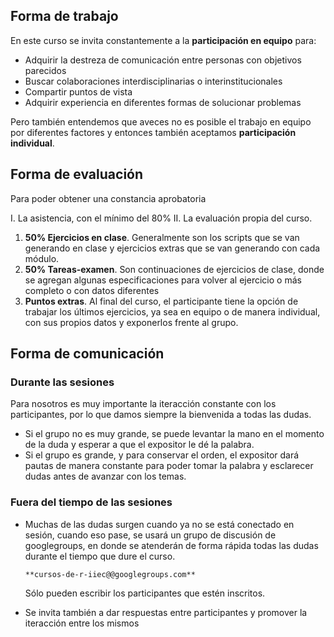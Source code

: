 ## Forma de trabajo

En este curso se invita constantemente a la **participación en equipo** para:

- Adquirir la destreza de comunicación entre personas con objetivos parecidos
- Buscar colaboraciones interdisciplinarias o interinstitucionales
- Compartir puntos de vista
- Adquirir experiencia en diferentes formas de solucionar problemas

Pero también entendemos que aveces no es posible el trabajo en equipo por diferentes factores y entonces también aceptamos **participación individual**.

## Forma de evaluación

Para poder obtener una constancia aprobatoria

I. La asistencia, con el mínimo del 80%
II. La evaluación propia del curso.
  1. **50% Ejercicios en clase**. Generalmente son los scripts que se van generando en clase y ejercicios extras que se van generando con cada módulo.
  2. **50% Tareas-examen**. Son continuaciones de ejercicios de clase, donde se agregan algunas especificaciones para volver al ejercicio o más completo o con datos diferentes
  3. **Puntos extras**. Al final del curso, el participante tiene la opción de trabajar los últimos ejercicios, ya sea en equipo o de manera individual, con sus propios datos y exponerlos frente al grupo.

## Forma de comunicación
  
### Durante las sesiones
Para nosotros es muy importante la iteracción constante con los participantes, por lo que damos siempre la bienvenida a todas las dudas.

- Si el grupo no es muy grande, se puede levantar la mano en el momento de la duda y esperar a que el expositor le dé la palabra.
- Si el grupo es grande, y para conservar el orden, el expositor dará pautas de manera constante para poder tomar la palabra y esclarecer dudas antes de avanzar con los temas.

### Fuera del tiempo de las sesiones
- Muchas de las dudas surgen cuando ya no se está conectado en sesión, cuando eso pase, se usará un grupo de discusión de googlegroups, en donde se atenderán de forma rápida todas las dudas durante el tiempo que dure el curso.

      **cursos-de-r-iiec@@googlegroups.com**
  
  Sólo pueden escribir los participantes que estén inscritos.
- Se invita también a dar respuestas entre participantes y promover la iteracción entre los mismos
